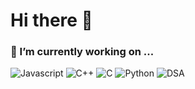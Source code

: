 # Hi there 👋

<!--     
**madhurstudies/madhurstudies** is a ✨ _special_ ✨ repository because its `README.md` (this file) appears on your GitHub profile.

Here are some ideas to get you started:

- 🔭 I’m currently working on ...
- 🌱 I’m currently learning ...
- 👯 I’m looking to collaborate on ...
- 🤔 I’m looking for help with ...
- 💬 Ask me about ...
- 📫 How to reach me: ...
- 😄 Pronouns: ...
- ⚡ Fun fact: ... -->

### 🔭 I’m currently working on ...
![Javascript](https://img.shields.io/badge/JavaScript-grey?style=for-the-badge&logo=javascript)
![C++](https://img.shields.io/badge/C++-blue?style=for-the-badge&logo=cplusplus)
![C](https://img.shields.io/badge/C-purple?style=for-the-badge&logo=C)
![Python](https://img.shields.io/badge/Python-yellow?style=for-the-badge&logo=python)
![DSA](https://img.shields.io/badge/DSA-pink?style=for-the-badge&logo=null)

